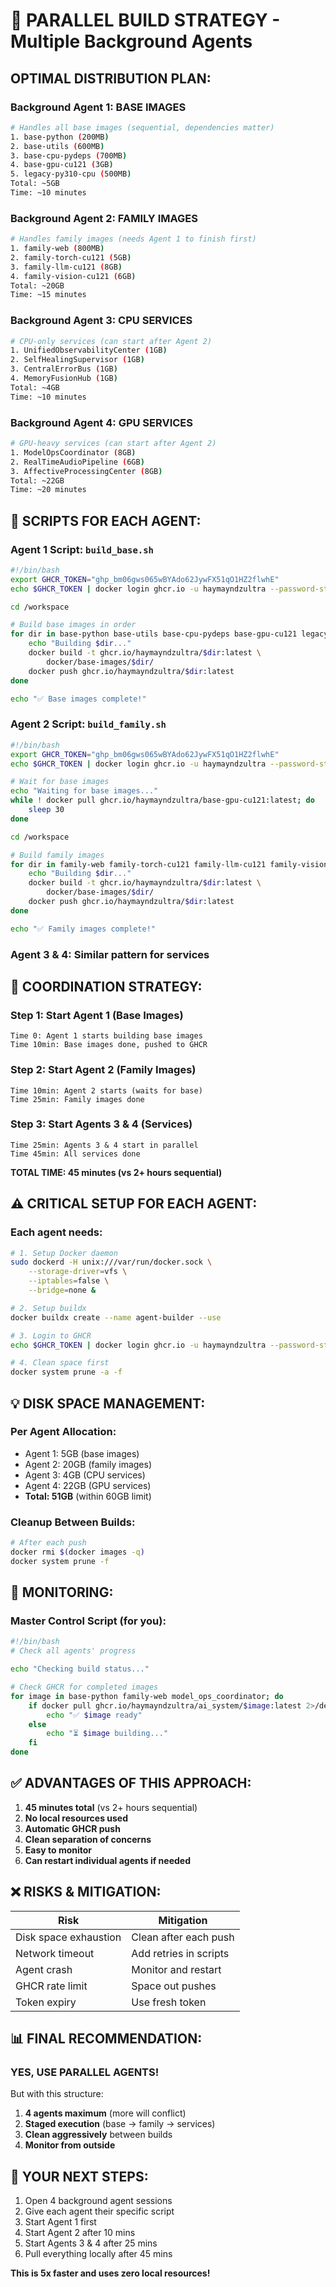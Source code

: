 # 🚀 PARALLEL BUILD STRATEGY - Multiple Background Agents

## **OPTIMAL DISTRIBUTION PLAN:**

### **Background Agent 1: BASE IMAGES**
```bash
# Handles all base images (sequential, dependencies matter)
1. base-python (200MB)
2. base-utils (600MB)  
3. base-cpu-pydeps (700MB)
4. base-gpu-cu121 (3GB)
5. legacy-py310-cpu (500MB)
Total: ~5GB
Time: ~10 minutes
```

### **Background Agent 2: FAMILY IMAGES**
```bash
# Handles family images (needs Agent 1 to finish first)
1. family-web (800MB)
2. family-torch-cu121 (5GB)
3. family-llm-cu121 (8GB)
4. family-vision-cu121 (6GB)
Total: ~20GB
Time: ~15 minutes
```

### **Background Agent 3: CPU SERVICES**
```bash
# CPU-only services (can start after Agent 2)
1. UnifiedObservabilityCenter (1GB)
2. SelfHealingSupervisor (1GB)
3. CentralErrorBus (1GB)
4. MemoryFusionHub (1GB)
Total: ~4GB
Time: ~10 minutes
```

### **Background Agent 4: GPU SERVICES**
```bash
# GPU-heavy services (can start after Agent 2)
1. ModelOpsCoordinator (8GB)
2. RealTimeAudioPipeline (6GB)
3. AffectiveProcessingCenter (8GB)
Total: ~22GB
Time: ~20 minutes
```

## **📝 SCRIPTS FOR EACH AGENT:**

### **Agent 1 Script: `build_base.sh`**
```bash
#!/bin/bash
export GHCR_TOKEN="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"
echo $GHCR_TOKEN | docker login ghcr.io -u haymayndzultra --password-stdin

cd /workspace

# Build base images in order
for dir in base-python base-utils base-cpu-pydeps base-gpu-cu121 legacy-py310-cpu; do
    echo "Building $dir..."
    docker build -t ghcr.io/haymayndzultra/$dir:latest \
        docker/base-images/$dir/
    docker push ghcr.io/haymayndzultra/$dir:latest
done

echo "✅ Base images complete!"
```

### **Agent 2 Script: `build_family.sh`**
```bash
#!/bin/bash
export GHCR_TOKEN="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"
echo $GHCR_TOKEN | docker login ghcr.io -u haymayndzultra --password-stdin

# Wait for base images
echo "Waiting for base images..."
while ! docker pull ghcr.io/haymayndzultra/base-gpu-cu121:latest; do
    sleep 30
done

cd /workspace

# Build family images
for dir in family-web family-torch-cu121 family-llm-cu121 family-vision-cu121; do
    echo "Building $dir..."
    docker build -t ghcr.io/haymayndzultra/$dir:latest \
        docker/base-images/$dir/
    docker push ghcr.io/haymayndzultra/$dir:latest
done

echo "✅ Family images complete!"
```

### **Agent 3 & 4: Similar pattern for services**

## **🎯 COORDINATION STRATEGY:**

### **Step 1: Start Agent 1 (Base Images)**
```
Time 0: Agent 1 starts building base images
Time 10min: Base images done, pushed to GHCR
```

### **Step 2: Start Agent 2 (Family Images)**
```
Time 10min: Agent 2 starts (waits for base)
Time 25min: Family images done
```

### **Step 3: Start Agents 3 & 4 (Services)**
```
Time 25min: Agents 3 & 4 start in parallel
Time 45min: All services done
```

**TOTAL TIME: 45 minutes (vs 2+ hours sequential)**

## **⚠️ CRITICAL SETUP FOR EACH AGENT:**

### **Each agent needs:**
```bash
# 1. Setup Docker daemon
sudo dockerd -H unix:///var/run/docker.sock \
    --storage-driver=vfs \
    --iptables=false \
    --bridge=none &

# 2. Setup buildx
docker buildx create --name agent-builder --use

# 3. Login to GHCR
echo $GHCR_TOKEN | docker login ghcr.io -u haymayndzultra --password-stdin

# 4. Clean space first
docker system prune -a -f
```

## **💡 DISK SPACE MANAGEMENT:**

### **Per Agent Allocation:**
- Agent 1: 5GB (base images)
- Agent 2: 20GB (family images)
- Agent 3: 4GB (CPU services)
- Agent 4: 22GB (GPU services)
- **Total: 51GB** (within 60GB limit)

### **Cleanup Between Builds:**
```bash
# After each push
docker rmi $(docker images -q)
docker system prune -f
```

## **🚦 MONITORING:**

### **Master Control Script (for you):**
```bash
#!/bin/bash
# Check all agents' progress

echo "Checking build status..."

# Check GHCR for completed images
for image in base-python family-web model_ops_coordinator; do
    if docker pull ghcr.io/haymayndzultra/ai_system/$image:latest 2>/dev/null; then
        echo "✅ $image ready"
    else
        echo "⏳ $image building..."
    fi
done
```

## **✅ ADVANTAGES OF THIS APPROACH:**

1. **45 minutes total** (vs 2+ hours sequential)
2. **No local resources used**
3. **Automatic GHCR push**
4. **Clean separation of concerns**
5. **Easy to monitor**
6. **Can restart individual agents if needed**

## **❌ RISKS & MITIGATION:**

| Risk | Mitigation |
|------|------------|
| Disk space exhaustion | Clean after each push |
| Network timeout | Add retries in scripts |
| Agent crash | Monitor and restart |
| GHCR rate limit | Space out pushes |
| Token expiry | Use fresh token |

## **📊 FINAL RECOMMENDATION:**

### **YES, USE PARALLEL AGENTS!**

But with this structure:
1. **4 agents maximum** (more will conflict)
2. **Staged execution** (base → family → services)
3. **Clean aggressively** between builds
4. **Monitor from outside**

## **🎯 YOUR NEXT STEPS:**

1. Open 4 background agent sessions
2. Give each agent their specific script
3. Start Agent 1 first
4. Start Agent 2 after 10 mins
5. Start Agents 3 & 4 after 25 mins
6. Pull everything locally after 45 mins

**This is 5x faster and uses zero local resources!**